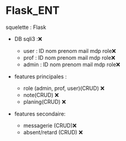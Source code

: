 # Flask_ENT

squelette :
Flask 
  - DB sqli3 :❌
    - user : ID nom prenom mail mdp role❌
    - prof : ID nom prenom mail mdp role❌
    - admin : ID nom prenom mail mdp role❌


  - features principales : 
    - role (admin, prof, user)(CRUD) ❌
    - note(CRUD) ❌
    - planing(CRUD) ❌


  - features secondaire: 
    - messagerie (CRUD)❌ 
    - absent/retard (CRUD) ❌ 
